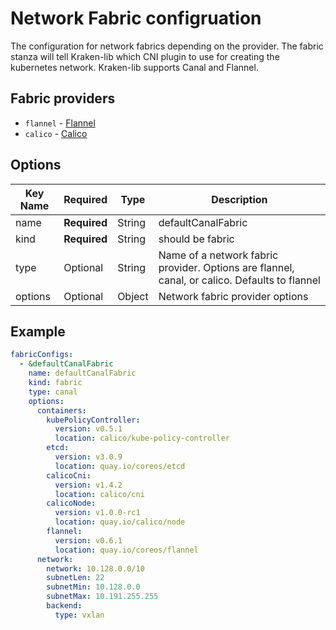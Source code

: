 # Network Fabric configruation

The configuration for network fabrics depending on the provider.  The fabric stanza will tell Kraken-lib which CNI plugin to use for creating the kubernetes network. Kraken-lib supports Canal and Flannel.

## Fabric providers

* `flannel` - [Flannel](flannel.md)
* `calico` - [Calico](calico.md)

## Options
| Key Name | Required     | Type   | Description|
| -------- | ------------ | ------ | --- |
| name     | __Required__ | String | defaultCanalFabric |
| kind     | __Required__ | String | should be fabric |
| type     | Optional     | String | Name of a network fabric provider. Options are flannel, canal, or calico. Defaults to flannel |
| options  | Optional     | Object | Network fabric provider options|

## Example

```yaml
fabricConfigs:
  - &defaultCanalFabric
    name: defaultCanalFabric
    kind: fabric
    type: canal
    options:
      containers:
        kubePolicyController:
          version: v0.5.1
          location: calico/kube-policy-controller
        etcd:
          version: v3.0.9
          location: quay.io/coreos/etcd
        calicoCni:
          version: v1.4.2
          location: calico/cni
        calicoNode:
          version: v1.0.0-rc1
          location: quay.io/calico/node
        flannel:
          version: v0.6.1
          location: quay.io/coreos/flannel
      network:
        network: 10.128.0.0/10
        subnetLen: 22
        subnetMin: 10.128.0.0
        subnetMax: 10.191.255.255
        backend:
          type: vxlan
```
